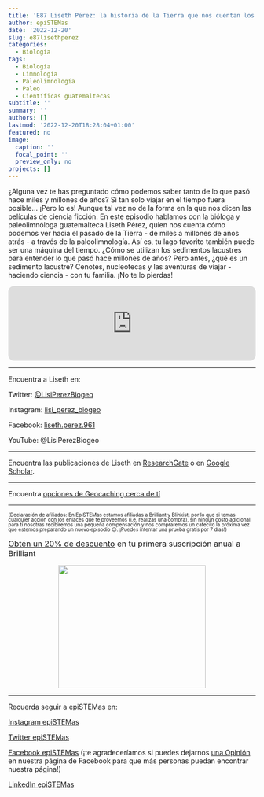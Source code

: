 ```yaml
---
title: 'E87 Liseth Pérez: la historia de la Tierra que nos cuentan los lagos'
author: epiSTEMas
date: '2022-12-20'
slug: e87lisethperez
categories:
  - Biología
tags:
  - Biología
  - Limnología
  - Paleolimnología
  - Paleo
  - Científicas guatemaltecas
subtitle: ''
summary: ''
authors: []
lastmod: '2022-12-20T18:28:04+01:00'
featured: no
image:
  caption: ''
  focal_point: ''
  preview_only: no
projects: []
---
```



¿Alguna vez te has preguntado cómo podemos saber tanto de lo que pasó hace miles y millones de años? Si tan solo viajar en el tiempo fuera posible... ¡Pero lo es! Aunque tal vez no de la forma en la que nos dicen las películas de ciencia ficción. En este episodio hablamos con la bióloga y paleolimnóloga guatemalteca Liseth Pérez, quien nos cuenta cómo podemos ver hacia el pasado de la Tierra - de miles a millones de años atrás - a través de la paleolimnología. Así es, tu lago favorito también puede ser una máquina del tiempo. ¿Cómo se utilizan los sedimentos lacustres para entender lo que pasó hace millones de años? Pero antes, ¿qué es un sedimento lacustre? Cenotes, nucleotecas y las aventuras de viajar - haciendo ciencia - con tu familia. ¡No te lo pierdas! 


<iframe style="border-radius:12px" src="https://open.spotify.com/embed/episode/2LIiIjmDmXk95FRUlecJ7n?utm_source=generator&theme=0" width="100%" height="152" frameBorder="0" allowfullscreen="" allow="autoplay; clipboard-write; encrypted-media; fullscreen; picture-in-picture" loading="lazy"></iframe>


- - - - -

Encuentra a Liseth en: 

Twitter: [@LisiPerezBiogeo](https://twitter.com/lisiperezbiogeo)

Instagram: [lisi_perez_biogeo](https://www.instagram.com/lisi_perez_biogeo/)

Facebook: [liseth.perez.961](https://www.facebook.com/liseth.perez.961)

YouTube: @LisiPerezBiogeo


- - - - -


Encuentra las publicaciones de Liseth en [ResearchGate](https://www.researchgate.net/profile/Liseth-Perez) o en [Google Scholar](https://scholar.google.de/citations?hl=de&user=6q1vqhAAAAAJ).

- - - - -

Encuentra [opciones de Geocaching cerca de tí](https://www.geocaching.com/play)

- - - - -

<font size = 1.5> <p style = "line-height:1"> 
(Declaración de afiliados: En EpiSTEMas estamos afiliadas a Brilliant y Blinkist, por lo que si tomas cualquier acción con los enlaces que te proveemos (i.e. realizas una compra), sin ningún costo adicional para tí nosotras recibiremos una pequeña compensación y nos compraremos un cafecito la próxima vez que estemos preparando un nuevo episodio 😉. ¡Puedes intentar una prueba gratis por 7 días!) 
</font> </p>


<font size="3"> [Obtén un 20% de descuento](https://brilliant.sjv.io/c/2994553/1003358/12858?subId1=EpiSTEMas&u=http%3A%2F%2Fbrilliant.org%2Fimpactnetwork%2F) en tu primera suscripción anual a Brilliant </font> 

<center>
<a href="https://brilliant.sjv.io/c/2994553/1003364/12858?subId1=epiSTEMas&u=http%3A%2F%2Fbrilliant.org%2Fimpactnetwork%2F%3Firclickid%3D%7Bclickid%7D%26utm_medium%3Daffiliates%26utm_campaign%3D%7Birpid%7D%26utm_source%3D%7Bmp_value1%7D%26utm_content%3D%7Btimestamp%7D_%7Biradtype%7D_%7Biradname%7D%26utm_term%3D%7Bmp_value2%7D" target="_top" id="1003364"><img src="//a.impactradius-go.com/display-ad/12858-1003364" border="0" alt="" width="300" height="250"/></a><img height="0" width="0" src="https://imp.pxf.io/i/2994553/1003364/12858?subId1=epiSTEMas" style="position:absolute;visibility:hidden;" border="1" />
</center>

- - - - -

Recuerda seguir a epiSTEMas en:

[Instagram epiSTEMas](https://www.instagram.com/epistemas/)  

[Twitter epiSTEMas](https://twitter.com/epiSTEMas_Pod)

[Facebook epiSTEMas](https://www.facebook.com/epiSTEMasPod) (¡te agradeceríamos si puedes dejarnos [una Opinión](https://www.facebook.com/epiSTEMasPod/reviews/) en nuestra página de Facebook para que más personas puedan encontrar nuestra página!)

[LinkedIn epiSTEMas](https://www.linkedin.com/company/epistemas-podcast/)

